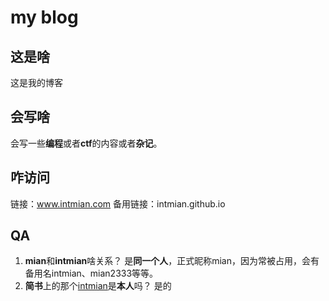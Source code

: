 # my blog

## 这是啥

这是我的博客

## 会写啥

会写一些**编程**或者**ctf**的内容或者**杂记**。

## 咋访问

链接：www.intmian.com
备用链接：intmian.github.io

## QA

1. **mian**和**intmian**啥关系？
   是**同一个人**，正式昵称mian，因为常被占用，会有备用名intmian、mian2333等等。
2. **简书**上的那个[intmian](https://www.jianshu.com/u/9a1a976135cc)是**本人**吗？
    是的
